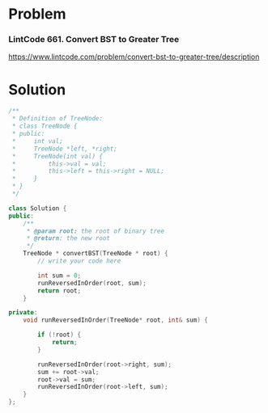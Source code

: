 
# Problem
### LintCode 661. Convert BST to Greater Tree
https://www.lintcode.com/problem/convert-bst-to-greater-tree/description

# Solution
```c++
/**
 * Definition of TreeNode:
 * class TreeNode {
 * public:
 *     int val;
 *     TreeNode *left, *right;
 *     TreeNode(int val) {
 *         this->val = val;
 *         this->left = this->right = NULL;
 *     }
 * }
 */

class Solution {
public:
    /**
     * @param root: the root of binary tree
     * @return: the new root
     */
    TreeNode * convertBST(TreeNode * root) {
        // write your code here

        int sum = 0;
        runReversedInOrder(root, sum);
        return root;
    }

private:
    void runReversedInOrder(TreeNode* root, int& sum) {

        if (!root) {
            return;
        }

        runReversedInOrder(root->right, sum);
        sum += root->val;
        root->val = sum;
        runReversedInOrder(root->left, sum);
    }
};
```